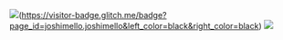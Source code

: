 ![](https://visitor-badge.glitch.me/badge?page_id=joshimello.joshimello)(https://visitor-badge.glitch.me/badge?page_id=joshimello.joshimello&left_color=black&right_color=black)
![](https://github-readme-stats.vercel.app/api?username=joshimello&show_icons=true&theme=dracula)
